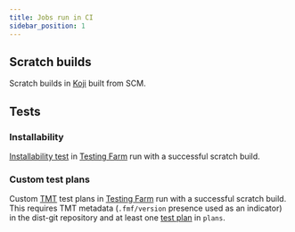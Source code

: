 ```yaml
---
title: Jobs run in CI
sidebar_position: 1
---
```


## Scratch builds

Scratch builds in [Koji](https://koji.fedoraproject.org/koji/) built from SCM.

## Tests

### Installability

[Installability test](https://github.com/fedora-ci/installability-pipeline)
in [Testing Farm](https://testing-farm.io) run with a successful scratch build.

### Custom test plans

Custom [TMT](https://tmt.readthedocs.io/) test plans in [Testing Farm](https://testing-farm.io)
run with a successful scratch build. This requires TMT metadata (`.fmf/version` presence used as an indicator)
in the dist-git repository and at least one [test plan](https://tmt.readthedocs.io/en/stable/spec/plans.html)
in `plans`.

